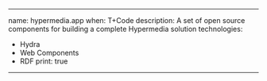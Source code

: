 ---
 name: hypermedia.app
 when: T+Code
 description: A set of open source components for building a complete Hypermedia solution
 technologies:
   - Hydra
   - Web Components
   - RDF
 print: true
 ---
